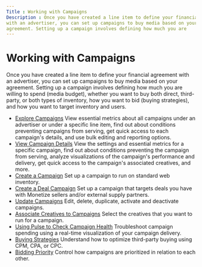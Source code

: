 ```yaml
---
Title : Working with Campaigns
Description : Once you have created a line item to define your financial agreement
with an advertiser, you can set up campaigns to buy media based on your
agreement. Setting up a campaign involves defining how much you are
---
```



# Working with Campaigns



Once you have created a line item to define your financial agreement
with an advertiser, you can set up campaigns to buy media based on your
agreement. Setting up a campaign involves defining how much you are
willing to spend (media budget), whether you want to buy both direct,
third-party, or both types of inventory, how you want to bid (buying
strategies), and how you want to target inventory and users.

- <a href="explore-campaigns.html" class="xref">Explore Campaigns</a>
  View essential metrics about all campaigns under an advertiser or
  under a specific line item, find out about conditions preventing
  campaigns from serving, get quick access to each campaign's details,
  and use bulk editing and reporting options.
- <a href="view-campaign-details.html" class="xref">View Campaign
  Details</a> View the settings and essential metrics for a specific
  campaign, find out about conditions preventing the campaign from
  serving, analyze visualizations of the campaign's performance and
  delivery, get quick access to the campaign's associated creatives, and
  more.
- <a href="create-a-campaign.html" class="xref">Create a Campaign</a>
  Set up a campaign to run on standard web inventory.
- <a href="create-a-deal-campaign.html" class="xref">Create a Deal
  Campaign</a> Set up a campaign that targets deals you have with
  Monetize sellers and/or external supply
  partners.
- <a href="update-campaigns.html" class="xref">Update Campaigns</a>
  Edit, delete, duplicate, activate and deactivate campaigns.
- <a href="associate-creatives-to-campaigns.html" class="xref">Associate
  Creatives to Campaigns</a> Select the creatives that you want to run
  for a campaign.
- <a href="using-pulse-to-check-campaign-health.html" class="xref">Using
  Pulse to Check Campaign Health</a> Troubleshoot campaign spending
  using a real-time visualization of your campaign delivery.
- <a href="buying-strategies.html" class="xref">Buying Strategies</a>
  Understand how to optimize third-party buying using CPM, CPA, or CPC.
- <a href="bidding-priority.html" class="xref">Bidding Priority</a>
  Control how campaigns are prioritized in relation to each other.




